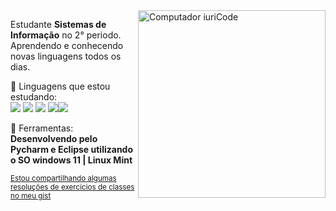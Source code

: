 <img src="https://raw.githubusercontent.com/MicaelliMedeiros/micaellimedeiros/master/image/computer-illustration.png" min-width="400px" max-width="400px" width="300px" align="right" alt="Computador iuriCode">

<p align="left"> 
  Estudante <strong>Sistemas de Informação</strong> no 2° periodo.<br>
  Aprendendo e conhecendo novas linguagens todos os dias.
</p>

<p align="left">
  🦄 Linguagens que estou estudando:<br>  <img src="https://img.shields.io/badge/Python-14354C?style=for-the-badge&logo=python&logoColor=white" /> <img src ="https://img.shields.io/badge/JavaScript-F7DF1E?style=for-the-badge&logo=javascript&logoColor=black"/> <img src=https://img.shields.io/badge/PHP-777BB4?style=for-the-badge&logo=php&logoColor=white /> <img src= https://img.shields.io/badge/Apache-CA2136?style=for-the-badge&logo=apache&logoColor=white/><img src=https://img.shields.io/badge/MySQL-00000F?style=for-the-badge&logo=mysql&logoColor=white />

</p>

<p align="left">
  💼 Ferramentas: <strong>Desenvolvendo pelo Pycharm e Eclipse utilizando o SO windows 11 | Linux Mint</strong>
</p>


<small>[Estou compartilhando algumas resoluções de exercicios de classes no meu gist](https://gist.github.com/TLisrael/e0fcb59eeace819175c0f6b0c8fa5fc2)</small>
